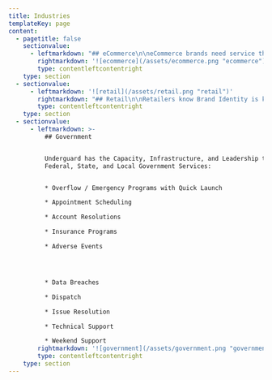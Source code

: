 ```yaml
---
title: Industries
templateKey: page
content:
  - pagetitle: false
    sectionvalue:
      - leftmarkdown: "## eCommerce\n\neCommerce brands need service that separates them from their competition, service as a competitive advantage. \x03Underguard has engineered it’s call center capabilities to help our client achieve more. Here are the ways we can help your company:\n\n* Customer Care / Support        \n* Order Taking            \n* Order Verification                       \n* Customer Retention / Saves    \x03\n* Subscription-based billing      \n* Refund Mitigation  \n* User Experience  Support         \n* Technical Support  \n* New Product Launches             \n* Seasonal Support & Sales           \n* Welcome Calling                         \n* Product Support       \x03 \n* First Call Resolution    \n* FAQ       \n* IVR        \n* RMA     \n* CRM"
        rightmarkdown: '![ecommerce](/assets/ecommerce.png "ecommerce")'
        type: contentleftcontentright
    type: section
  - sectionvalue:
      - leftmarkdown: '![retail](/assets/retail.png "retail")'
        rightmarkdown: "## Retail\n\nRetailers know Brand Identity is key to business success. Underguard provides Retail business with the Speed, Quality, and Cost that are critical to business success.\x03\x03\n\nHere is how we can help your Retail business:\r\r\n\n* Inbound Customer Care          \n* Product Returns   \r\n* Order Taking\n* Service Inquiries\n* Appointment Scheduling\n\n\n\n* Grand Openings\n* Customer Cancellations\n* Live Transfers\r\n* Self-Service IVR                       \n* First Call Resolution"
        type: contentleftcontentright
    type: section
  - sectionvalue:
      - leftmarkdown: >-
          ## Government


          Underguard has the Capacity, Infrastructure, and Leadership to support
          Federal, State, and Local Government Services:


          * Overflow / Emergency Programs with Quick Launch

          * Appointment Scheduling

          * Account Resolutions

          * Insurance Programs

          * Adverse Events




          * Data Breaches

          * Dispatch

          * Issue Resolution

          * Technical Support

          * Weekend Support
        rightmarkdown: '![government](/assets/government.png "government")'
        type: contentleftcontentright
    type: section
---
```


